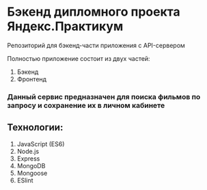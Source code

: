 # Бэкенд дипломного проекта Яндекс.Практикум
Репозиторий для бэкенд-части приложения с API-сервером

Полностью приложение состоит из двух частей:
1. Бэкенд
2. Фронтенд

### Данный сервис предназначен для поиска фильмов по запросу и сохранение их в личном кабинете


## Технологии:
1. JavaScript (ES6)
2. Node.js
3. Express
4. MongoDB
5. Mongoose
6. ESlint